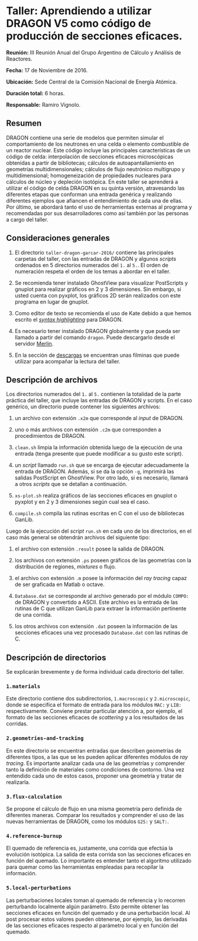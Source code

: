 # Taller: Aprendiendo a utilizar DRAGON V5 como código de producción de secciones eficaces.

**Reunión:** III Reunión Anual del Grupo Argentino de Cálculo y Análisis de Reactores.

**Fecha:** 17 de Noviembre de 2016.

**Ubicación:** Sede Central de la Comisión Nacional de Energía Atómica.

**Duración total:** 6 horas.

**Responsable:** Ramiro Vignolo.

## Resumen

DRAGON contiene una serie de modelos que permiten simular el comportamiento de los neutrones en una celda o elemento combustible de un reactor nuclear. Este código incluye las principales características de un código de celda: interpolación de secciones eficaces microscópicas obtenidas a partir de bibliotecas; cálculos de autoapantallamiento en geometrías multidimensionales; cálculos de flujo neutrónico multigrupo y multidimensional; homogeneización de propiedades nucleares para cálculos de núcleo y depleción isotópica. En este taller se aprenderá a utilizar el código de celda DRAGON en su quinta versión, atravesando las diferentes etapas que conforman una entrada genérica y realizando diferentes ejemplos que afiancen el entendimiento de cada una de ellas. Por último, se abordará tanto el uso de herramientas externas al programa y recomendadas por sus desarrolladores como así también por las personas a cargo del taller.

## Consideraciones generales

1. El directorio `taller-dragon-garcar-2016/` contiene las principales carpetas del taller, con las entradas de DRAGON y algunos *scripts* ordenados en 5 directorios numerados del `1.` al `5.`. El orden de numeración respeta el orden de los temas a abordar en el taller.

2. Se recomienda tener instalado GhostView para visualizar PostScripts y gnuplot para realizar gráficos en 2 y 3 dimensiones. Sin embargo, si usted cuenta con pyxplot, los gráficos 2D serán realizados con este programa en lugar de gnuplot.

3. Como editor de texto se recomienda el uso de Kate debido a que hemos escrito el [*syntax highlighting*](https://bitbucket.org/tenuc/dragon-xml) para DRAGON.

4. Es necesario tener instalado DRAGON globalmente y que pueda ser llamado a partir del comando `dragon`. Puede descargarlo desde el servidor [Merlin](http://www.polymtl.ca/merlin/version5.htm).

5. En la sección de [descargas](https://bitbucket.org/rvignolo/taller-dragon-garcar-2016/downloads) se encuentran unas filminas que puede utilizar para acompañar la lectura del taller.

## Descripción de archivos

Los directorios numerados del `1.` al `5.` contienen la totalidad de la parte práctica del taller, que incluye las entradas de DRAGON y scripts. En el caso genérico, un directorio puede contener los siguientes archivos:

1. un archivo con extensión `.x2m` que corresponde al *input* de DRAGON.

2. uno o más archivos con extensión `.c2m` que corresponden a procedimientos de DRAGON.

3. `clean.sh` limpia la información obtenida luego de la ejecución de una entrada (tenga presente que puede modificar a su gusto este script).

4. un *script* llamado `run.sh` que se encarga de ejecutar adecuadamente la entrada de DRAGON. Además, si se da la opción `-g`, imprimirá las salidas PostScript en GhostView. Por otro lado, si es necesario, llamará a otros *scripts* que se detallan a continuación.

5. `xs-plot.sh` realiza gráficos de las secciones eficaces en gnuplot o pyxplot y en 2 y 3 dimensiones según cual sea el caso.

6. `compile.sh` compila las rutinas escritas en C con el uso de bibliotecas GanLib.


Luego de la ejecución del *script* `run.sh` en cada uno de los directorios, en el caso más general se obtendrán archivos del siguiente tipo:

1. el archivo con extensión `.result` posee la salida de DRAGON.

2. los archivos con extensión `.ps` poseen gráficos de las geometrías con la distribución de regiones, *mixtures* o flujo.

3. el archivo con extensión `.m` posee la información del *ray tracing* capaz de ser graficada en Matlab o octave.

4. `Database.dat` se corresponde al archivo generado por el módulo `COMPO:` de DRAGON y convertido a ASCII. Este archivo es la entrada de las rutinas de C que utilizan GanLib para extraer la información pertinente de una corrida.

5. los otros archivos con extensión `.dat` poseen la información de las secciones eficaces una vez procesado `Database.dat` con las rutinas de C.

## Descripción de directorios

Se explicarán brevemente y de forma individual cada directorio del
taller.

### `1.materials`

Este directorio contiene dos subdirectorios, `1.macroscopic` y `2.microscopic`, donde se especifica el formato de entrada para los módulos `MAC:` y `LIB:` respectivamente. Conviene prestar particular atención a, por ejemplo, el formato de las secciones eficaces de *scattering* y a los resultados de las corridas.

### `2.geometries-and-tracking`

En este directorio se encuentran entradas que describen geometrías de diferentes tipos, a las que se les pueden aplicar diferentes módulos de *ray tracing*. Es importante analizar cada una de las geometrías y comprender tanto la definición de materiales como condiciones de contorno. Una vez entendido cada uno de estos casos, proponer una geometría y tratar de realizarla.

### `3.flux-calculation`

Se propone el cálculo de flujo en una misma geometría pero definida de diferentes maneras. Comparar los resultados y comprender el uso de las nuevas herramientas de DRAGON, como los módulos `G2S:` y `SALT:`.

### `4.reference-burnup`

El quemado de referencia es, justamente, una corrida que efectúa la evolución isotópica. La salida de esta corrida son las secciones eficaces en función del quemado. Lo importante es entender tanto el algoritmo utilizado para quemar como las herramientas empleadas para recopilar la información.

### `5.local-perturbations`

Las perturbaciones locales toman al quemado de referencia y lo recorren perturbando localmente algún parámetro. Esto permite obtener las secciones eficaces en función del quemado y de una perturbación local. Al post procesar estos valores pueden obtenerse, por ejemplo, las derivadas de las secciones eficaces respecto al parámetro local y en función del quemado.